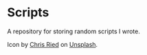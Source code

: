 # Scripts
A repository for storing random scripts I wrote.

Icon by [Chris Ried](https://unsplash.com/@cdr6934?utm_source=unsplash&amp;utm_medium=referral&amp;utm_content=creditCopyText) on [Unsplash](https://unsplash.com/s/photos/python-code?utm_source=unsplash&amp;utm_medium=referral&amp;utm_content=creditCopyText).
